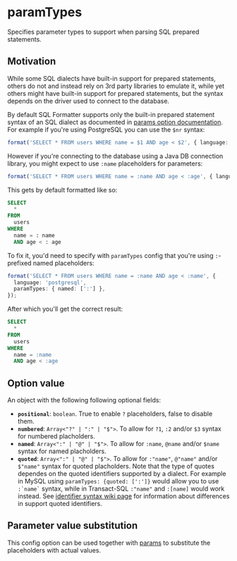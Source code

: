 # paramTypes

Specifies parameter types to support when parsing SQL prepared statements.

## Motivation

While some SQL dialects have built-in support for prepared statements,
others do not and instead rely on 3rd party libraries to emulate it,
while yet others might have built-in support for prepared statements,
but the syntax depends on the driver used to connect to the database.

By default SQL Formatter supports only the built-in prepared statement
syntax of an SQL dialect as documented in [params option documentation][params].
For example if you're using PostgreSQL you can use the `$nr` syntax:

```ts
format('SELECT * FROM users WHERE name = $1 AND age < $2', { language: 'postgresql' });
```

However if you're connecting to the database using a Java DB connection library,
you might expect to use `:name` placeholders for parameters:

```ts
format('SELECT * FROM users WHERE name = :name AND age < :age', { language: 'postgresql' });
```

This gets by default formatted like so:

```sql
SELECT
  *
FROM
  users
WHERE
  name = : name
  AND age < : age
```

To fix it, you'd need to specify with `paramTypes` config
that you're using `:`-prefixed named placeholders:

```ts
format('SELECT * FROM users WHERE name = :name AND age < :name', {
  language: 'postgresql',
  paramTypes: { named: [':'] },
});
```

After which you'll get the correct result:

```sql
SELECT
  *
FROM
  users
WHERE
  name = :name
  AND age < :age
```

## Option value

An object with the following following optional fields:

- **`positional`**: `boolean`. True to enable `?` placeholders, false to disable them.
- **`numbered`**: `Array<"?" | ":" | "$">`. To allow for `?1`, `:2` and/or `$3` syntax for numbered placholders.
- **`named`**: `Array<":" | "@" | "$">`. To allow for `:name`, `@name` and/or `$name` syntax for named placholders.
- **`quoted`**: `Array<":" | "@" | "$">`. To allow for `:"name"`, `@"name"` and/or `$"name"` syntax for quoted placholders.
  Note that the type of quotes dependes on the quoted identifiers supported by a dialect.
  For example in MySQL using `paramTypes: {quoted: [':']}` would allow you to use `` :`name` `` syntax,
  while in Transact-SQL `:"name"` and `:[name]` would work instead.
  See [identifier syntax wiki page][] for information about differences in support quoted identifiers.

## Parameter value substitution

This config option can be used together with [params][] to substitute the placeholders with actual values.

[params]: ./params.md
[identifier syntax wiki page]: https://github.com/sql-formatter-org/sql-formatter/wiki/identifiers
